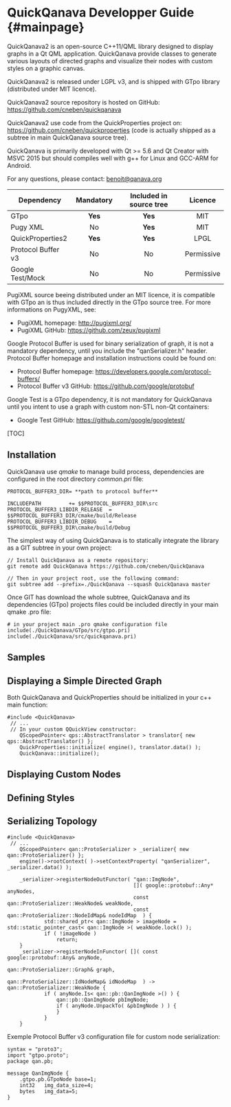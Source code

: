 QuickQanava Developper Guide  {#mainpage}
============================

QuickQanava2 is an open-source C++11/QML library designed to display graphs in a Qt QML application. QuickQanava provide classes to generate various layouts of directed graphs and visualize their nodes with custom styles on a graphic canvas. 

QuickQanava2 is released under LGPL v3, and is shipped with GTpo library (distributed under MIT licence). 

QuickQanava2 source repository is hosted on GitHub: https://github.com/cneben/quickqanava

QuickQanava2 use code from the QuickProperties project on: https://github.com/cneben/quickproperties (code is actually shipped as a subtree in main QuickQanava source tree).

QuickQanava is primarily developed with Qt >= 5.6 and Qt Creator with MSVC 2015 but should compiles well with g++ for Linux and GCC-ARM for Android. 

For any questions, please contact: benoit@qanava.org

| Dependency                | Mandatory         |   Included in source tree       |   Licence       |
| ---                       | :---:             | :---:                           | :---:           |
| GTpo                      | **Yes**           |       **Yes**                   |      MIT        |
| Pugy XML                  | No                |       **Yes**                   |      MIT        |
| QuickProperties2          | **Yes**           |       **Yes**                   |      LPGL       |
| Protocol Buffer v3        | No                |       No                        |    Permissive   |
| Google Test/Mock          | No                |       No                        |    Permissive   |

PugiXML source beeing distributed under an MIT licence, it is compatible with GTpo an is thus included directly in the GTpo source tree. For more informations on PugyXML, see:
+ PugiXML homepage: http://pugixml.org/
+ PugiXML GitHub: https://github.com/zeux/pugixml

Google Protocol Buffer is used for binary serialization of graph, it is not a mandatory dependency, until you include the "qanSerializer.h" header. Protocol Buffer homepage and installation instructions could be found on:
+ Protocol Buffer homepage: https://developers.google.com/protocol-buffers/
+ Protocol Buffer v3 GitHub: https://github.com/google/protobuf

Google Test is a GTpo dependency, it is not mandatory for QuickQanava until you intent to use a graph with custom non-STL non-Qt containers:
+ Google Test GitHub: https://github.com/google/googletest/

[TOC]

Installation
------------------

QuickQanava use _qmake_ to manage build process, dependencies are configured in the root directory _common.pri_ file:

~~~~~~~~~~~~~{.cpp}
PROTOCOL_BUFFER3_DIR= **path to protocol buffer**

INCLUDEPATH     	+= $$PROTOCOL_BUFFER3_DIR\src
PROTOCOL_BUFFER3_LIBDIR_RELEASE  = $$PROTOCOL_BUFFER3_DIR/cmake/build/Release
PROTOCOL_BUFFER3_LIBDIR_DEBUG    = $$PROTOCOL_BUFFER3_DIR\cmake/build/Debug
~~~~~~~~~~~~~

The simplest way of using QuickQanava is to statically integrate the library as a GIT subtree in your own project:

~~~~~~~~~~~~~{.cpp}
// Install QuickQanava as a remote repository:
git remote add QuickQanava https://github.com/cneben/QuickQanava

// Then in your project root, use the following command:
git subtree add --prefix=./QuickQanava --squash QuickQanava master 
~~~~~~~~~~~~~

Once GIT has download the whole subtree, QuickQanava and its dependencies (GTpo) projects files could be included directly in your main
qmake .pro file:

~~~~~~~~~~~~~{.cpp}
# in your project main .pro qmake configuration file
include(./QuickQanava/GTpo/src/gtpo.pri)
include(./QuickQanava/src/quickqanava.pri)
~~~~~~~~~~~~~

Samples
------------------



Displaying a Simple Directed Graph
------------------

Both QuickQanava and QuickProperties should be initialized in your c++ main function:

~~~~~~~~~~~~~{.cpp}
#include <QuickQanava>
 // ...
 // In your custom QQuickView constructor:
    QScopedPointer< qps::AbstractTranslator > translator{ new qps::AbstractTranslator() };
    QuickProperties::initialize( engine(), translator.data() );
    QuickQanava::initialize();
~~~~~~~~~~~~~

Displaying Custom Nodes
------------------

Defining Styles
------------------


Serializing Topology
-------------

~~~~~~~~~~~~~{.cpp}
#include <QuickQanava>
 // ...
	QScopedPointer< qan::ProtoSerializer > _serializer{ new qan::ProtoSerializer() };
    engine()->rootContext( )->setContextProperty( "qanSerializer", _serializer.data() );
	
    _serializer->registerNodeOutFunctor( "qan::ImgNode",
                                         []( google::protobuf::Any* anyNodes,
                                         const qan::ProtoSerializer::WeakNode& weakNode,
                                         const qan::ProtoSerializer::NodeIdMap& nodeIdMap  ) {
            std::shared_ptr< qan::ImgNode > imageNode = std::static_pointer_cast< qan::ImgNode >( weakNode.lock() );
            if ( !imageNode )
                return;
	}
    _serializer->registerNodeInFunctor( []( const google::protobuf::Any& anyNode,
                                            qan::ProtoSerializer::Graph& graph,
                                            qan::ProtoSerializer::IdNodeMap& idNodeMap  ) -> qan::ProtoSerializer::WeakNode {
            if ( anyNode.Is< qan::pb::QanImgNode >() ) {
                qan::pb::QanImgNode pbImgNode;
                if ( anyNode.UnpackTo( &pbImgNode ) ) {
				}
			}
	}
~~~~~~~~~~~~~

Exemple Protocol Buffer v3 configuration file for custom node serialization:

~~~~~~~~~~~~~{.cpp}
syntax = "proto3"; 
import "gtpo.proto";
package qan.pb;

message QanImgNode {
    .gtpo.pb.GTpoNode base=1;
    int32   img_data_size=4;
    bytes   img_data=5;
}
~~~~~~~~~~~~~


